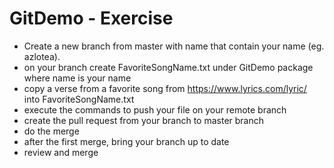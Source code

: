 # GitDemo - Exercise

- Create a new branch from master with name that contain your name (eg. azlotea).
- on your branch create FavoriteSongName.txt under GitDemo package where name is your name
- copy a verse from a favorite song from https://www.lyrics.com/lyric/ into FavoriteSongName.txt
- execute the commands to push your file on your remote branch
- create the pull request from your branch to master branch
- do the merge
- after the first merge, bring your branch up to date
- review and merge
